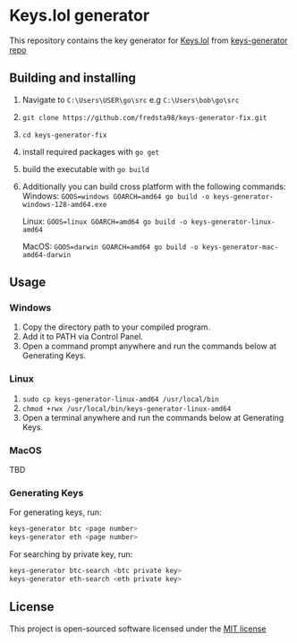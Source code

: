 # Keys.lol generator
This repository contains the key generator for [Keys.lol](https://keys.lol) from [keys-generator repo](https://github.com/SjorsO/keys-generator)

## Building and installing
1. Navigate to `C:\Users\USER\go\src` e.g `C:\Users\bob\go\src`
2. `git clone https://github.com/fredsta98/keys-generator-fix.git`
3. `cd keys-generator-fix`
4. install required packages with `go get`
5. build the executable with `go build`
6. Additionally you can build cross platform with the following commands:
	Windows:
		`GOOS=windows GOARCH=amd64 go build -o keys-generator-windows-128-amd64.exe`
		
	Linux:
		`GOOS=linux GOARCH=amd64 go build -o keys-generator-linux-amd64`
		
	MacOS:
		`GOOS=darwin GOARCH=amd64 go build -o keys-generator-mac-amd64-darwin`

## Usage

### Windows

1) Copy the directory path to your compiled program.
2) Add it to PATH via Control Panel.
3) Open a command prompt anywhere and run the commands below at Generating Keys.

### Linux

1) `sudo cp keys-generator-linux-amd64 /usr/local/bin`
2) `chmod +rwx /usr/local/bin/keys-generator-linux-amd64`
3) Open a terminal anywhere and run the commands below at Generating Keys.

### MacOS

TBD

### Generating Keys
For generating keys, run:

```bash
keys-generator btc <page number>
keys-generator eth <page number>
```

For searching by private key, run:
```bash
keys-generator btc-search <btc private key>
keys-generator eth-search <eth private key>
```

## License

This project is open-sourced software licensed under the [MIT license](http://opensource.org/licenses/MIT)

